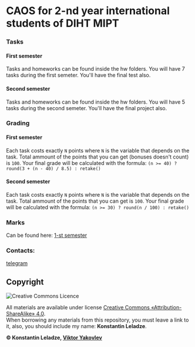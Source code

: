 # CAOS for 2-nd year international students of DIHT MIPT

### Tasks
#### First semester
Tasks and homeworks can be found inside the hw folders. You will have 7 tasks during the first semeter. You'll have the final test also.

#### Second semester
Tasks and homeworks can be found inside the hw folders. You will have 5 tasks during the second semeter. You'll have the final project also.

### Grading
#### First semester
Each task costs exactly `N` points where `N` is the variable that depends on the task. Total ammount of the points that you can get (bonuses doesn't count) is `100`. Your final grade will be calculated with the formula: `(n >= 40) ? round(3 + (n - 40) / 8.5) : retake()`

#### Second semester
Each task costs exactly `N` points where `N` is the variable that depends on the task. Total ammount of the points that you can get is `100`. Your final grade will be calculated with the formula: `(n >= 30) ? round(n / 100) : retake()`


### Marks
Can be found here: [1-st semester](https://docs.google.com/spreadsheets/d/1ZShB5auH0_69lvJSorL8pJNXiKnF9jhxeioJRoq43Gg)

### Contacts:
[telegram](https://t.me/konstantinleladze)


## Copyright

![Creative Commons Licence](https://i.creativecommons.org/l/by-sa/4.0/88x31.png)

All materials are available under license [Creative Commons «Attribution-ShareAlike» 4.0](http://creativecommons.org/licenses/by-sa/4.0/).\
When borrowing any materials from this repository, you must leave a link to it, also, you should include my name: **Konstantin Leladze**.

__© Konstantin Leladze, [Viktor Yakovlev](https://github.com/victor-yacovlev/mipt-diht-caos)__
